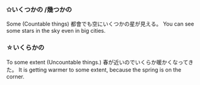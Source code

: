 ### ✩いくつかの /幾つかの
Some (Countable things)
都會でも空にいくつかの星が見える。
You can see some stars in the sky even in big cities.

### ☆いくらかの
To some extent (Uncountable things.)
春が近いのでいくらか暖かくなってきた。
It is getting warmer to some extent, because the spring is on the corner. 